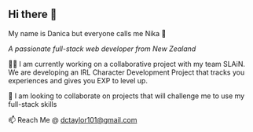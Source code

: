 ## Hi there 👋 

My name is Danica but everyone calls me Nika 🙂

*A passionate full-stack web developer from New Zealand*

👩‍💻 I am currently working on a collaborative project with my team SLAiN. We are developing an IRL Character Development Project that tracks you experiences and gives you EXP to level up.

👯 I am looking to collaborate on projects that will challenge me to use my full-stack skills

📫 Reach Me @ dctaylor101@gmail.com



  

<!--
**danica-taylor/danica-taylor** is a ✨ _special_ ✨ repository because its `README.md` (this file) appears on your GitHub profile.

Here are some ideas to get you started:

- 🔭 I’m currently working on ...
- 🌱 I’m currently learning ...
- 👯 I’m looking to collaborate on ...
- 🤔 I’m looking for help with ...
- 💬 Ask me about ...
- 📫 How to reach me: ...
- 😄 Pronouns: ...
- ⚡ Fun fact: ...
-->
